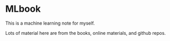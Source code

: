 # MLbook
This is a machine learning note for myself. 

Lots of material here are from the books, online materials, and github repos. 

